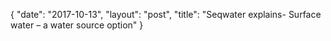 {
   "date": "2017-10-13",
   "layout": "post",
   "title": "Seqwater explains- Surface water – a water source option"
}

